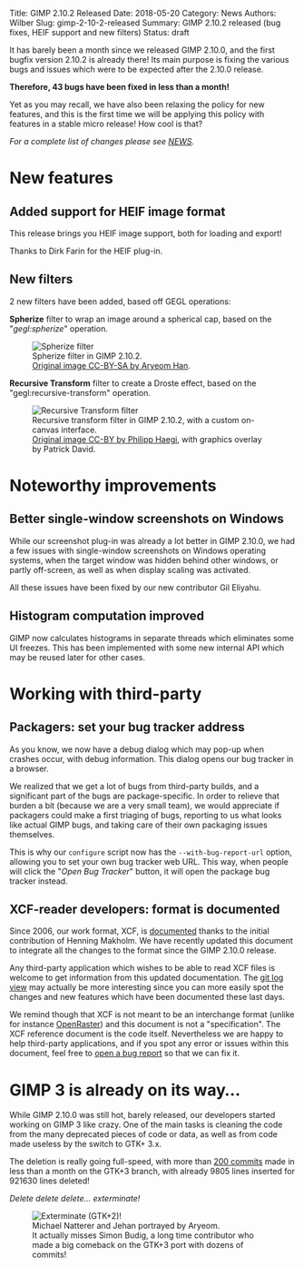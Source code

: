 Title: GIMP 2.10.2 Released
Date: 2018-05-20
Category: News
Authors: Wilber
Slug: gimp-2-10-2-released
Summary: GIMP 2.10.2 released (bug fixes, HEIF support and new filters)
Status: draft

It has barely been a month since we released GIMP 2.10.0, and the
first bugfix version 2.10.2 is already there!
Its main purpose is fixing the various bugs and issues
which were to be expected after the 2.10.0 release.

**Therefore, 43 bugs have been fixed in less than a month!**

Yet as you may recall, we have also been relaxing the policy for new
features, and this is the first time we will be applying this policy
with features in a stable micro release! How cool is that?

*For a complete list of changes please see [NEWS](https://git.gnome.org/browse/gimp/tree/NEWS).*

# New features
## Added support for HEIF image format

This release brings you HEIF image support, both for loading and export!

Thanks to Dirk Farin for the HEIF plug-in.

## New filters

2 new filters have been added, based off GEGL operations:

**Spherize** filter to wrap an image around a spherical cap, based on the
  "*gegl:spherize*" operation.

<figure>
<img src="{attach}gimp-2-10-2-spherize.png" alt="Spherize filter">
<figcaption>
Spherize filter in GIMP 2.10.2.
<br/>
<a href="http://film.zemarmot.net/">Original image CC-BY-SA by Aryeom Han</a>.
</figcaption>
</figure>

**Recursive Transform** filter to create a Droste effect, based on the
  "gegl:recursive-transform" operation.

<figure>
<img src="{attach}gimp-2-10-2-recursive-transform.png" alt="Recursive Transform filter">
<figcaption>
Recursive transform filter in GIMP 2.10.2, with a custom on-canvas interface.
<br/>
<a href="https://www.flickr.com/photos/philipphaegi/39057406754">Original image
CC-BY by Philipp Haegi</a>, with graphics overlay by Patrick David.
</figcaption>
</figure>

# Noteworthy improvements
## Better single-window screenshots on Windows

While our screenshot plug-in was already a lot better in GIMP 2.10.0, we
had a few issues with single-window screenshots on Windows operating
systems, when the target window was hidden behind other windows, or
partly off-screen, as well as when display scaling was activated.

All these issues have been fixed by our new contributor Gil Eliyahu.

## Histogram computation improved

GIMP now calculates histograms in separate threads which eliminates some
UI freezes. This has been implemented with some new internal API which
may be reused later for other cases.

# Working with third-party
## Packagers: set your bug tracker address

As you know, we now have a debug dialog which may pop-up when crashes
occur, with debug information. This dialog opens our bug tracker in a
browser.

We realized that we get a lot of bugs from third-party builds, and a
significant part of the bugs are package-specific. In order to relieve
that burden a bit (because we are a very small team), we would
appreciate if packagers could make a first triaging of bugs, reporting
to us what looks like actual GIMP bugs, and taking care of their own
packaging issues themselves.

This is why our `configure` script now has the `--with-bug-report-url`
option, allowing you to set your own bug tracker web URL. This way, when
people will click the "*Open Bug Tracker*" button, it will open the
package bug tracker instead.

## XCF-reader developers: format is documented

Since 2006, our work format, XCF, is
[documented](https://git.gnome.org/browse/gimp/tree/devel-docs/xcf.txt)
thanks to the initial contribution of Henning Makholm. We have recently
updated this document to integrate all the changes to the format since
the GIMP 2.10.0 release.

Any third-party application which wishes to be able to read XCF files is
welcome to get information from this updated documentation. The [git log
view](https://git.gnome.org/browse/gimp/log/devel-docs/xcf.txt) may
actually be more interesting since you can more easily spot the changes
and new features which have been documented these last days.

We remind though that XCF is not meant to be an interchange format
(unlike for instance [OpenRaster](https://www.openraster.org/)) and
this document is not a "specification". The XCF reference document is
the code itself. Nevertheless we are happy to help third-party
applications, and if you spot any error or issues within this document,
feel free to [open a bug
report](https://bugzilla.gnome.org/enter_bug.cgi?product=GIMP) so that
we can fix it.

# GIMP 3 is already on its way…

While GIMP 2.10.0 was still hot, barely released, our developers started
working on GIMP 3 like crazy. One of the main tasks is cleaning the code
from the many deprecated pieces of code or data, as well as from code made
useless by the switch to GTK+ 3.x.

The deletion is really going full-speed, with more than [200
commits](https://git.gnome.org/browse/gimp/log/?h=gtk3-port) made in
less than a month on the GTK+3 branch, with already 9805 lines inserted
for 921630 lines deleted!

*Delete delete delete… exterminate!*

<figure>
<img src="{attach}gimp-2-10-2-exterminate-bugs.png" alt="Exterminate (GTK+2)!">
<figcaption>
Michael Natterer and Jehan portrayed by Aryeom.
<br/>
It actually misses Simon Budig, a long time contributor who made a big
comeback on the GTK+3 port with dozens of commits!
</figcaption>
</figure>
